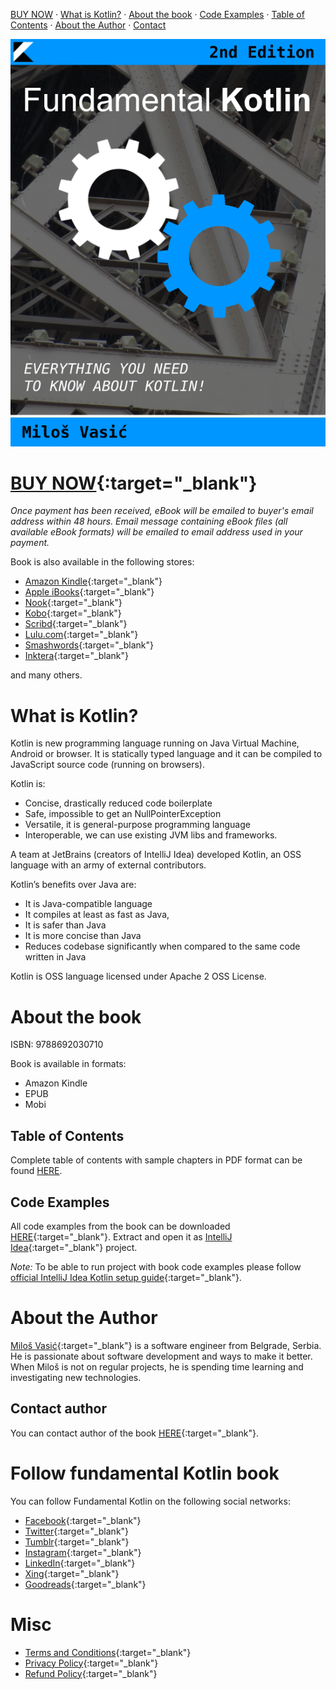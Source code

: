 [BUY NOW](https://www.paypal.com/cgi-bin/webscr?cmd=_s-xclick&hosted_button_id=WF2LT4YG7ERZE) · 
[What is Kotlin?](#what-is-kotlin) · [About the book](#about-the-book) · [Code Examples](#code-examples) ·
[Table of Contents](#table-of-contents) · [About the Author](#about-the-author) · [Contact](#contact-author)

![](images/cover.png)

# [BUY NOW](https://www.paypal.com/cgi-bin/webscr?cmd=_s-xclick&hosted_button_id=WF2LT4YG7ERZE){:target="_blank"}

*Once payment has been received, eBook will be emailed to buyer's email address within 48 hours.
Email message containing eBook files (all available eBook formats) will be emailed to email address used in your payment.*

Book is also available in the following stores:

- [Amazon Kindle](https://www.amazon.com/Fundamental-Kotlin-2nd-Everything-About-ebook/dp/B08KY8885H/ref=sr_1_6?dchild=1&keywords=fundamental+kotlin&qid=1610749738&sr=8-6){:target="_blank"}
- [Apple iBooks](https://itunes.apple.com/us/book/fundamental-kotlin-2nd-edition/id1416931771){:target="_blank"}
- [Nook](https://www.barnesandnoble.com/w/fundamental-kotlin-2nd-edition-milos-vasic/1129181809?ean=9788692030710){:target="_blank"}
- [Kobo](https://www.kobo.com/ww/en/ebook/fundamental-kotlin-2nd-edition-everything-you-need-to-know-about-kotlin){:target="_blank"}
- [Scribd](https://www.scribd.com/book/385338804/Fundamental-Kotlin-Second-Edition){:target="_blank"}
- [Lulu.com](http://www.lulu.com/shop/milo%C5%A1-vasi%C4%87/fundamental-kotlin-2nd-edition-everything-you-need-to-know-about-kotlin/ebook/product-23732495.html){:target="_blank"}
- [Smashwords](https://www.smashwords.com/books/view/885596){:target="_blank"}
- [Inktera](https://www.smashwords.com/books/byseries/35624){:target="_blank"}

and many others.

# What is Kotlin?

Kotlin is new programming language running on Java Virtual Machine, Android or browser. It is statically typed language and it can be compiled to JavaScript source code (running on browsers).

Kotlin is:

- Concise, drastically reduced code boilerplate
- Safe, impossible to get an NullPointerException
- Versatile, it is general-purpose programming language
- Interoperable, we can use existing JVM libs and frameworks.

A team at JetBrains (creators of IntelliJ Idea) developed Kotlin, an OSS language with an army of external contributors.

Kotlin’s benefits over Java are:

- It is Java-compatible language
- It compiles at least as fast as Java,
- It is safer than Java
- It is more concise than Java
- Reduces codebase significantly when compared to the same code written in Java

Kotlin is OSS language licensed under Apache 2 OSS License.

# About the book

ISBN: 9788692030710

Book is available in formats:

- Amazon Kindle
- EPUB
- Mobi

## Table of Contents

Complete table of contents with sample chapters in PDF format can be found 
[HERE](pages/contents.md).

## Code Examples

All code examples from the book can be downloaded [HERE](https://github.com/milos85vasic/Fundamental-Kotlin/releases/tag/second_edition_rev_1){:target="_blank"}. 
Extract and open it as [IntelliJ Idea](https://www.jetbrains.com/idea/){:target="_blank"} project.

*Note:* To be able to run project with book code examples please follow 
[official IntelliJ Idea Kotlin setup guide](https://kotlinlang.org/docs/tutorials/getting-started.html){:target="_blank"}.

# About the Author

[Miloš Vasić](https://github.com/milos85vasic){:target="_blank"} is a software engineer from Belgrade, Serbia. He is passionate about software development and ways to make it better. When Miloš is not on regular projects, he is spending time learning and investigating new technologies.

## Contact author

You can contact author of the book [HERE](mailto:milos85vasic@gmail.com){:target="_blank"}.

# Follow fundamental Kotlin book

You can follow Fundamental Kotlin on the following social networks:

- [Facebook](https://www.facebook.com/fundamental.kotlin/){:target="_blank"}
- [Twitter](https://twitter.com/fund_kotlin){:target="_blank"}
- [Tumblr](https://fundamentalkotlin.tumblr.com/){:target="_blank"}
- [Instagram](https://www.instagram.com/fundamentalkotlin/){:target="_blank"}
- [LinkedIn](https://www.linkedin.com/company/fundamental-kotlin){:target="_blank"}
- [Xing](https://www.xing.com/profile/Milos_Vasic4/cv){:target="_blank"}
- [Goodreads](https://www.goodreads.com/book/show/41028734-fundamental-kotlin){:target="_blank"}

# Misc

- [Terms and Conditions](pages/terms.md){:target="_blank"}
- [Privacy Policy](pages/privacy.md){:target="_blank"}
- [Refund Policy](pages/refund.md){:target="_blank"}

